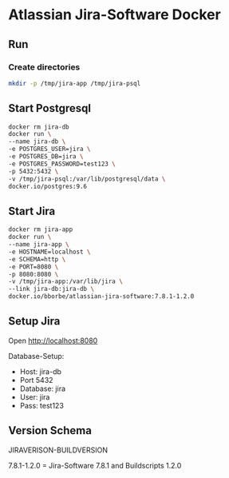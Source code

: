 # Atlassian Jira-Software Docker

## Run

### Create directories

```bash
mkdir -p /tmp/jira-app /tmp/jira-psql
```

## Start Postgresql

```bash
docker rm jira-db
docker run \
--name jira-db \
-e POSTGRES_USER=jira \
-e POSTGRES_DB=jira \
-e POSTGRES_PASSWORD=test123 \
-p 5432:5432 \
-v /tmp/jira-psql:/var/lib/postgresql/data \
docker.io/postgres:9.6
```

## Start Jira

```bash
docker rm jira-app
docker run \
--name jira-app \
-e HOSTNAME=localhost \
-e SCHEMA=http \
-e PORT=8080 \
-p 8080:8080 \
-v /tmp/jira-app:/var/lib/jira \
--link jira-db:jira-db \
docker.io/bborbe/atlassian-jira-software:7.8.1-1.2.0
```

## Setup Jira

Open [http://localhost:8080](http://localhost:8080)

Database-Setup:

* Host: jira-db
* Port 5432
* Database: jira
* User: jira
* Pass: test123

## Version Schema

JIRAVERISON-BUILDVERSION

7.8.1-1.2.0 = Jira-Software 7.8.1 and Buildscripts 1.2.0
